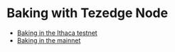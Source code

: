 # Baking with Tezedge Node

- [Baking in the Ithaca testnet](012-Psithaca/README.md)
- [Baking in the mainnet](mainnet/README.md)
